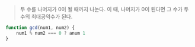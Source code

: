 
> 두 수를 나머지가 0이 될 때까지 나눈다. 이 때, 나머지가 0이 된다면 그 수가 두 수의 최대공약수가 된다. 

```js
function gcd(num1, num2) {
	num1 % num2 === 0 ? anum 1	
}
```